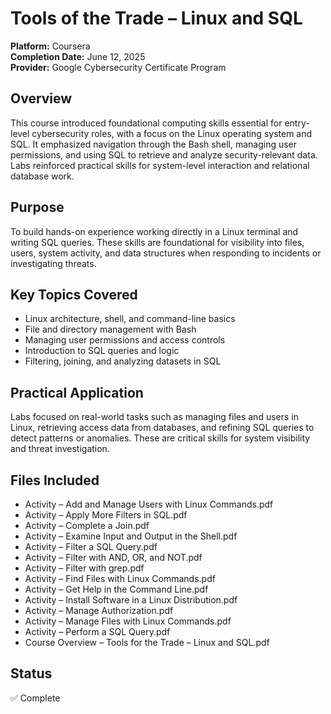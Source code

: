 # Tools of the Trade – Linux and SQL

**Platform:** Coursera  
**Completion Date:** June 12, 2025  
**Provider:** Google Cybersecurity Certificate Program

## Overview

This course introduced foundational computing skills essential for entry-level cybersecurity roles, with a focus on the Linux operating system and SQL. It emphasized navigation through the Bash shell, managing user permissions, and using SQL to retrieve and analyze security-relevant data. Labs reinforced practical skills for system-level interaction and relational database work.

## Purpose

To build hands-on experience working directly in a Linux terminal and writing SQL queries. These skills are foundational for visibility into files, users, system activity, and data structures when responding to incidents or investigating threats.

## Key Topics Covered

- Linux architecture, shell, and command-line basics
- File and directory management with Bash
- Managing user permissions and access controls
- Introduction to SQL queries and logic
- Filtering, joining, and analyzing datasets in SQL

## Practical Application

Labs focused on real-world tasks such as managing files and users in Linux, retrieving access data from databases, and refining SQL queries to detect patterns or anomalies. These are critical skills for system visibility and threat investigation.

## Files Included

- Activity – Add and Manage Users with Linux Commands.pdf  
- Activity – Apply More Filters in SQL.pdf  
- Activity – Complete a Join.pdf  
- Activity – Examine Input and Output in the Shell.pdf  
- Activity – Filter a SQL Query.pdf  
- Activity – Filter with AND, OR, and NOT.pdf  
- Activity – Filter with grep.pdf  
- Activity – Find Files with Linux Commands.pdf  
- Activity – Get Help in the Command Line.pdf  
- Activity – Install Software in a Linux Distribution.pdf  
- Activity – Manage Authorization.pdf  
- Activity – Manage Files with Linux Commands.pdf  
- Activity – Perform a SQL Query.pdf  
- Course Overview – Tools for the Trade – Linux and SQL.pdf

## Status

✅ Complete
